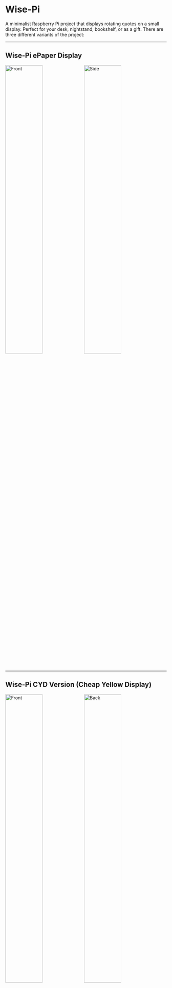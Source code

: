 # Wise-Pi

A minimalist Raspberry Pi project that displays rotating quotes on a small display. Perfect for your desk, nightstand, bookshelf, or as a gift. There are three different variants of the project:

---

## Wise-Pi ePaper Display

<p float="left">
  <img src="images/wise-pi_front.jpg" width="48%" alt="Front">
  <img src="images/wise-pi_side.jpg"  width="48%" alt="Side">
</p>

---

## Wise-Pi CYD Version (Cheap Yellow Display)

<p float="left">
  <img src="images/cyd_front2.jpg" width="48%" alt="Front">
  <img src="images/cyd_back.jpg"  width="48%" alt="Back">
</p>

---

## Wise-Pi DASH Version (7″ DSI Display)

<p float="left">
  <img src="images/dash_front2.jpg" width="48%" alt="Front">
  <img src="images/dash_back.jpg"  width="48%" alt="Back">
</p>

---
> **Branches at a glance**

| <nobr>GitHub Branch</nobr> | Target hardware                                    | What it contains                                                                 | Where to look |
|-------------------|------------------------------------------------|-----------------------------------------------------------------------|---------------|
| **<nobr>main</nobr>**                       | Raspberry Pi Zero 2 W + Waveshare 2.7" e-paper     | Original Python app (`quote_display.py`) and systemd service; e-paper enclosure | root, `stl_files/`, `images/` |
| **<nobr>cyd-esp32-2_8</nobr>**               | ESP32 Dev + 2.8" CYD (ILI9341) TFT                 | Arduino/PlatformIO sketch using **TFT_eSPI**, auto-brightness via LDR, secrets  | `cyd/`, `cyd/include/secrets.example.h` |
| **<nobr>pi-dash-7in</nobr>**                | Raspberry Pi 4 + 7" DSI (or HDMI) display (no touch) | FastAPI backend + static HTML/JS frontend; Chromium kiosk + systemd units        | `dash/app`, `dash/systemd` |


The default branch focuses on the Pi Zero + 2.7" e-paper build and desk-friendly case STLs. 

**Switching between branches**
```bash
git fetch --all --prune
git switch main            # e-paper build
git switch cyd-esp32-2_8   # ESP32 CYD build
git switch pi-dash-7in     # 7" dashboard build


## 📷 Wise-Pi Overview

Wise-Pi is a self-contained quote display that fetches and displays inspirational quotes from the internet 
using Wi-Fi. The frequency of new quote retrieval is configurable. No keyboard, mouse, or screen is needed — just 
power it on and enjoy. The screen is a crisp, power-efficient e-paper display, so it stays readable even during power
interruptions.

---

## 🛠️ Hardware Requirements

- Raspberry Pi Zero 2 W
- Waveshare 2.7" e-Paper HAT (264x176)
- microSD card (8GB or larger)
- USB power supply (e.g. phone charger)

Optional:

- 3D printed enclosure (STL files provided)


## 🔌 Software Setup

### 1. Flash Raspberry Pi OS (Lite or Desktop)

Use Raspberry Pi Imager to flash the SD card. Enable SSH and set up Wi-Fi if desired.

### 2. SSH In and Update

```bash
sudo apt update && sudo apt upgrade -y

mkdir wise-pi
cd wise-pi
```

### 3. Clone this repository

```bash
git clone https://github.com/stvenmobile/wise-pi.git
```

### 4. Set up Python environment

```bash
cd wise-pi
sudo apt install python3-pip python3-venv -y
python3 -m venv venv
source venv/bin/activate
pip install -r requirements.txt
```

### 5. Run the Quote Display

```bash
python quote_display.py
```

### 6. Enable on boot (run as a service)

Edit the wise-pi.service file to contain valid paths for your environment.
Then...

```bash
sudo cp wise-pi.service /etc/systemd/system/wise-pi.service
sudo systemctl daemon-reload
sudo systemctl enable wise-pi.service
sudo systemctl restart wise-pi.service

```

Verify the service is running:

```bash
sudo systemctl status wise-pi.service
```

---

## 🖼️ Case Design

- The included STLs provide a desk-friendly enclosure at a 20° angle
- Designed for flush display mounting with visible screen window
- Back panel is designed to snap-fit or screw into place (may need some sanding)
- I used hot glue to secure the display to the mounting posts.

Files:

- `case.stl` - Main case
- `back.stl` - Back Panel
- `epaper case v2.3mf` - 3mf version

---

<img src="images/front_view.jpg" alt="Front view." width="400"/>
<img src="images/side_view.jpg" alt="Side view." width="400"/>

<p float="left">
  <img src="images/wise-pi_front.jpg" width="48%" alt="Front">
  <img src="images/wise-pi_back.jpg"  width="48%" alt="Back">
</p>


---

## 📦 File List

- `quote_display.py` – main script
- `requirements.txt` – Python dependencies
- `wise-pi.service` - service definition file
- `stl_files/` – printable case parts
- `images/` – build photos

---

## 🌐 Credits & Attribution

- Quotes pulled from the [ZenQuotes API](https://zenquotes.io/)
- e-Paper driver provided by [Waveshare's Python libraries](https://github.com/waveshare/e-Paper)

---

## 🧪 License

MIT License — free to use, share, remix, and improve.

---

## 💡 Inspired by

The quiet joy of slow technology.

If you build one or remix it, please share a photo — I'd love to see it.


